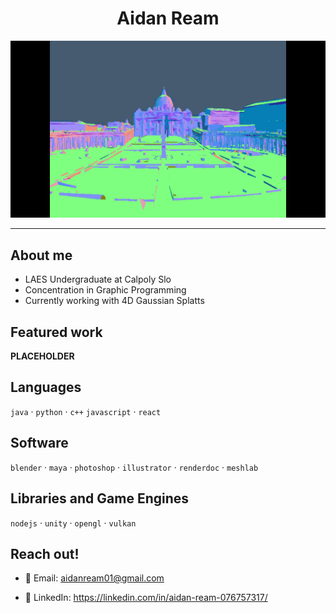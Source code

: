 <div align="center">

# Aidan Ream

<!-- Hero GIF: store in your repo, e.g., docs/hero.gif -->
<img src="docs/roma.gif" alt="3D/Project" width="800" />

</div>

---

## About me

- LAES Undergraduate at Calpoly Slo
- Concentration in Graphic Programming 
- Currently working with 4D Gaussian Splatts

## Featured work

**PLACEHOLDER**
## Languages

`java` · `python` · `c++` `javascript` · `react` 

## Software 

 `blender` · `maya` · `photoshop` · `illustrator` · `renderdoc` · `meshlab` 

## Libraries and Game Engines

 `nodejs` · `unity` · `opengl` · `vulkan` 
 
## Reach out!

- 📨 Email: aidanream01@gmail.com
<!--- 🌐 Site: https://your-website.example-->
- 💼 LinkedIn: https://linkedin.com/in/aidan-ream-076757317/
